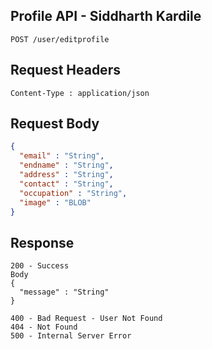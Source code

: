## Profile API - Siddharth Kardile
```
POST /user/editprofile
```

## Request Headers
```
Content-Type : application/json
```
 
## Request Body
``` json 
{
  "email" : "String",
  "endname" : "String",
  "address" : "String",
  "contact" : "String",
  "occupation" : "String",
  "image" : "BLOB"
}
```
## Response
```
200 - Success
Body
{
  "message" : "String"
}

400 - Bad Request - User Not Found
404 - Not Found
500 - Internal Server Error
